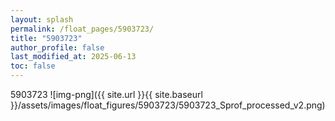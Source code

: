 ```yaml
---
layout: splash
permalink: /float_pages/5903723/
title: "5903723"
author_profile: false
last_modified_at: 2025-06-13
toc: false
---
```

 
5903723
![img-png]({{ site.url }}{{ site.baseurl }}/assets/images/float_figures/5903723/5903723_Sprof_processed_v2.png)